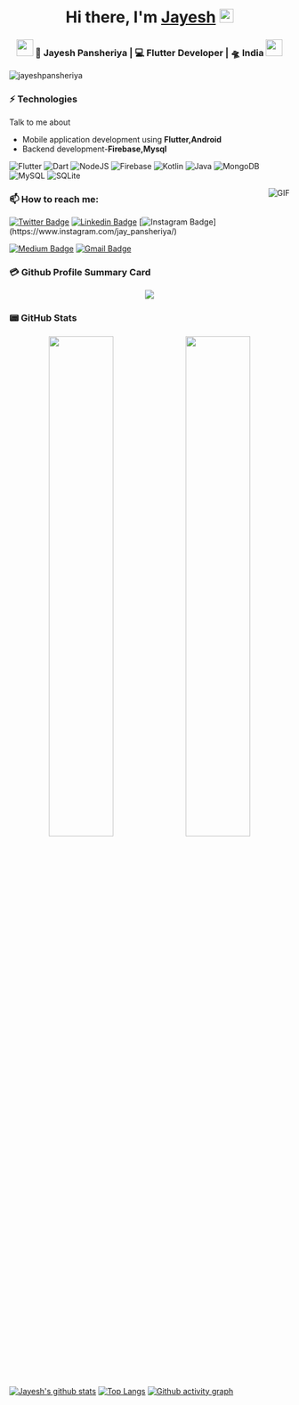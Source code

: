 
<div align="center">
   <h1>Hi there, I'm <a href="https://jayeshpansheriya.github.io">Jayesh</a> <img src="https://media.giphy.com/media/hvRJCLFzcasrR4ia7z/giphy.gif" width="25"> </h1>
 </div>  
   
<div align="center">
<h3><img src="https://media.giphy.com/media/WUlplcMpOCEmTGBtBW/giphy.gif" width="30"> 🙎 Jayesh Pansheriya | 💻 Flutter Developer | 🛸 India <img src="https://media.giphy.com/media/WUlplcMpOCEmTGBtBW/giphy.gif" width="30"></h3>
</div>

<p align="left"> <img src="https://komarev.com/ghpvc/?username=jayeshpansheriya&label=Views&color=blue&style=plastic&style=for-the-badge" alt="jayeshpansheriya"/> </p>

### ⚡ Technologies
Talk to me about
- Mobile application development using **Flutter,Android**
- Backend development-**Firebase,Mysql**

![Flutter](https://img.shields.io/badge/Flutter-%2302569B.svg?style=for-the-badge&logo=Flutter&logoColor=white)
![Dart](https://img.shields.io/badge/dart-%230175C2.svg?style=for-the-badge&logo=dart&logoColor=white)
![NodeJS](https://img.shields.io/badge/node.js-6DA55F?style=for-the-badge&logo=node.js&logoColor=white)
![Firebase](https://img.shields.io/badge/firebase-%23039BE5.svg?style=for-the-badge&logo=firebase)
![Kotlin](https://img.shields.io/badge/kotlin-%230095D5.svg?style=for-the-badge&logo=kotlin&logoColor=white) 
![Java](https://img.shields.io/badge/java-%23ED8B00.svg?style=for-the-badge&logo=java&logoColor=white)
![MongoDB](https://img.shields.io/badge/MongoDB-%234ea94b.svg?style=for-the-badge&logo=mongodb&logoColor=white) 
![MySQL](https://img.shields.io/badge/mysql-%2300f.svg?style=for-the-badge&logo=mysql&logoColor=white) 
![SQLite](https://img.shields.io/badge/sqlite-%2307405e.svg?style=for-the-badge&logo=sqlite&logoColor=white) 


<img align="right" alt="GIF" src="https://media.giphy.com/media/RK5KD6UcUpAt92zZvt/giphy.gif" />


###  📫 How to reach me:

[![Twitter Badge](https://img.shields.io/badge/-@jayeshpatel1995-1ca0f1?style=flat-square&labelColor=1ca0f1&logo=twitter&logoColor=white&link=https://twitter.com/jayeshpatel1995)](https://twitter.com/jayeshpatel1995) 
[![Linkedin Badge](https://img.shields.io/badge/-jayeshpansheriya-blue?style=flat-square&logo=Linkedin&logoColor=white&link=https://www.linkedin.com/in/jayeshpansheriya/)](https://www.linkedin.com/in/jayeshpansheriya/)
[![Instagram Badge](https://img.shields.io/twitter/url?color=%23fb3958&label=follow&logo=instagram&logoColor=%23fb3958&style=flat-square&url=https%3A%2F%2Fwww.instagram.com%2Falejorc_)](https://www.instagram.com/jay_pansheriya/)

 [![Medium Badge](https://img.shields.io/badge/-@pansheriyajayesh-03a57a?style=flat-square&labelColor=000000&logo=Medium&link=https://medium.com/@pansheriyajayesh/)](https://medium.com/@pansheriyajayesh/)
[![Gmail Badge](https://img.shields.io/badge/Gmail-c14438?style=flat-square&logo=Gmail&logoColor=white&link=mailto:pansheriyajayesh@gmail.com)](mailto:pansheriyajayesh@gmail.com)

### 💳 Github Profile Summary Card
<p align="center">
  <img src="https://github-profile-summary-cards.vercel.app/api/cards/profile-details?username=jayeshpansheriya&theme=merko"/>
</p>

### 📟 GitHub Stats
<p align="center">
	<img width="48%" src="https://github-readme-stats.vercel.app/api?username=jayeshpansheriya&show_icons=true&theme=merko" />
	<img width="48%" src="https://github-readme-streak-stats.herokuapp.com/?user=jayeshpansheriya&theme=merko" />
</p>

[![Jayesh's github stats](https://github-readme-stats.vercel.app/api?username=jayeshpansheriya&show_icons=true&theme=merko)](https://github.com/jayeshpansheriya)
 [![Top Langs](https://github-readme-stats.vercel.app/api/top-langs/?username=jayeshpansheriya&layout=compact&theme=merko)](https://github.com/jayeshpansheriya)
 [![Github activity graph](https://activity-graph.herokuapp.com/graph?username=jayeshpansheriya&theme=react-dark&hide_border=true&color=BDDFFF&line=6E93B5&point=BDDFFF)](https://github.com/jayeshpansheriya)
